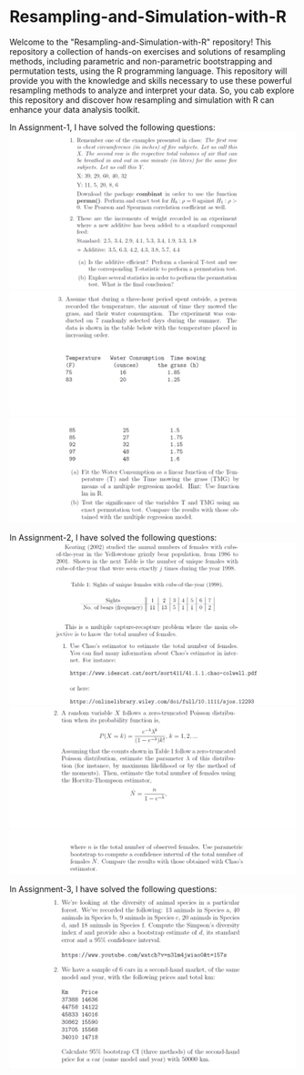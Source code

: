 # Resampling-and-Simulation-with-R
Welcome to the "Resampling-and-Simulation-with-R" repository! This repository a collection of hands-on exercises and solutions of resampling methods, including parametric and non-parametric bootstrapping and permutation tests, using the R programming language. This repository will provide you with the knowledge and skills necessary to use these powerful resampling methods to analyze and interpret your data. So, you cab explore this repository and discover how resampling and simulation with R can enhance your data analysis toolkit.

In Assignment-1, I have solved the following questions:
![First](https://github.com/JamiaEMJMD/Resampling-and-Simulation-with-R/blob/main/Images/ex1a.png)
![First1](https://github.com/JamiaEMJMD/Resampling-and-Simulation-with-R/blob/main/Images/ex1b.png)
![First2](https://github.com/JamiaEMJMD/Resampling-and-Simulation-with-R/blob/main/Images/ex1c.png)

In Assignment-2, I have solved the following questions:
![First4](https://github.com/JamiaEMJMD/Resampling-and-Simulation-with-R/blob/main/Images/ex2a.png)
![First5](https://github.com/JamiaEMJMD/Resampling-and-Simulation-with-R/blob/main/Images/ex2b.png)
![First6](https://github.com/JamiaEMJMD/Resampling-and-Simulation-with-R/blob/main/Images/ex2c.png)

In Assignment-3, I have solved the following questions:
![First7](https://github.com/JamiaEMJMD/Resampling-and-Simulation-with-R/blob/main/Images/ex3a.png)


